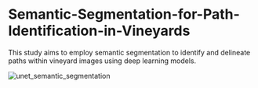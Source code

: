# Semantic-Segmentation-for-Path-Identification-in-Vineyards
This study aims to employ semantic segmentation to identify and delineate paths within vineyard images using deep learning models.

![unet_semantic_segmentation](https://github.com/fafaab/Semantic-Segmentation-for-Path-Identification-in-Vineyards/assets/90447277/8d3e0a70-8e01-4574-9520-ec8fa02320c6)
